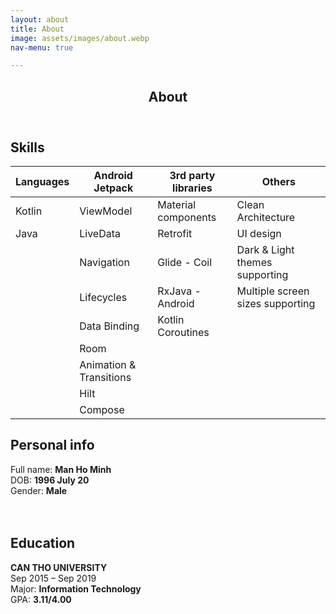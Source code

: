 ```yaml
---
layout: about
title: About
image: assets/images/about.webp
nav-menu: true

---
```


<!-- Main -->
<div id="main" class="alt">

<!-- One -->
<section id="one">
	<div class="inner">
		<header class="major">
			<h1>About</h1>
		</header>

<!-- Elements -->
<h2 id="elements">Skills</h2>
<div class="row 200%">
	<div class="9u 12u$(medium)">

<div class="table-wrapper">
	<table>
		<thead>
			<tr>
				<th>Languages</th>
				<th>Android Jetpack</th>
				<th>3rd party libraries</th>
				<th>Others</th>
			</tr>
		</thead>
		<tbody>
			<tr>
				<td>Kotlin</td>
				<td>ViewModel</td>
				<td>Material components</td>
				<td>Clean Architecture</td>
			</tr>
			<tr>
				<td>Java</td>
				<td>LiveData</td>
				<td>Retrofit</td>
				<td>UI design</td>
			</tr>
			<tr>
				<td></td>
				<td>Navigation</td>
				<td>Glide - Coil</td>
				<td>Dark & Light themes supporting</td>
			</tr>
			<tr>
				<td></td>
				<td>Lifecycles</td>
				<td>RxJava - Android</td>
				<td>Multiple screen sizes supporting</td>
			</tr>
			<tr>
				<td></td>
				<td>Data Binding</td>
				<td>Kotlin Coroutines</td>
				<td></td>
			</tr>
            <tr>
				<td></td>
				<td>Room</td>
				<td></td>
				<td></td>
			</tr>
            <tr>
				<td></td>
				<td>Animation & Transitions</td>
				<td></td>
				<td></td>
			</tr>
            <tr>
				<td></td>
				<td>Hilt</td>
				<td></td>
				<td></td>
			</tr>
            <tr>
				<td></td>
				<td>Compose</td>
				<td></td>
				<td></td>
			</tr>
		</tbody>
	</table>
</div>

</div>
<div class="3u 12u$(medium)">

<h2>Personal info</h2>
Full name: <b>Man Ho Minh</b> <br/>
DOB: <b>1996 July 20</b> <br/>
Gender: <b>Male</b> <br/>

<br/>
<br/>

<h2>Education</h2>
<b>CAN THO UNIVERSITY</b> <br/>
Sep 2015 – Sep 2019 <br/>
Major: <b>Information Technology</b> <br/>
GPA: <b>3.11/4.00</b> <br/>

</div>
</div>

</div>
</section>

</div>

